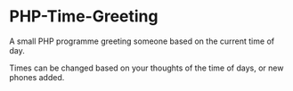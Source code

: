 # PHP-Time-Greeting
A small PHP programme greeting someone based on the current time of day.

Times can be changed based on your thoughts of the time of days, or new phones added.
